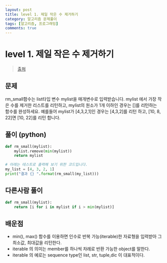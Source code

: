 ```yaml
---
layout: post
title: level 1. 제일 작은 수 제거하기
category: 알고리즘 문제풀이
tags: [알고리즘, 프로그래밍]
comments: true
---
```

# level 1. 제일 작은 수 제거하기
> [출처](http://tryhelloworld.co.kr/challenge_codes/121)

## 문제
rm_small함수는 list타입 변수 mylist을 매개변수로 입력받습니다.
mylist 에서 가장 작은 수를 제거한 리스트를 리턴하고, mylist의 원소가 1개 이하인 경우는 []를 리턴하는 함수를 완성하세요.
예를들어 mylist가 [4,3,2,1]인 경우는 [4,3,2]를 리턴 하고, [10, 8, 22]면 [10, 22]를 리턴 합니다.

## 풀이 (python)

```python
def rm_small(mylist):
    mylist.remove(min(mylist))
    return mylist

# 아래는 테스트로 출력해 보기 위한 코드입니다.
my_list = [4, 3, 2, 1]
print("결과 {} ".format(rm_small(my_list)))
```

## 다른사람 풀이

```python
def rm_small(mylist):
    return [i for i in mylist if i > min(mylist)]
```

## 배운점
- min(), max() 함수를 이용하면  인수로 반복 가능(iterable)한 자료형을 입력받아 그 최소값, 최대값을 리턴한다.
-  iterable 의 의미는 member를 하나씩 차례로 반환 가능한 object를 말한다.
- iterable 의 예로는 sequence type인 list, str, tuple,dic 이 대표적이다.
